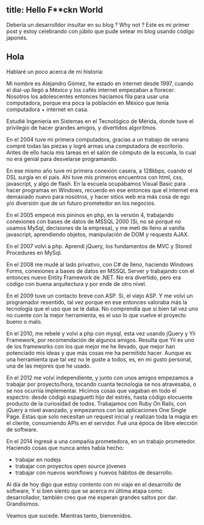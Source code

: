 title: Hello F**ckn World
---
Debería un desarrolldor insultar en su blog ? Why not ?
Este es mi primer post y estoy celebrando con júbilo que pude setear mi blog usando código japonés.

## Hola

Hablaré un poco acerca de mi historia:

Mi nombre es Alejandro Gómez, he estado en internet desde 1997, cuando el dial-up llegó a México y los cafés internet empezaban a florecer. Nosotros los adolescentes entonces hacíamos fila para usar una computadora, porque era poca la población en México que tenía computadora + internet en casa.

Estudié Ingeniería en Sistemas en el Tecnológico de Mérida, donde tuve el privilegio de hacer grandes amigos, y divertidos algoritmos.

En el 2004 tuve mi primera computadora, gracias a un trabajo de verano compré todas las piezas y logré armas una computadora de escritorio. Antes de ello hacía mis tareas en el salón de cómputo de la escuela, lo cual no era genial para desvelarse programando.

En ese mismo año tuve mi primera conexión casera, a 128kbps, cuando el DSL surgía en el país.
Ahí tuve mis primeros encuentros con html, css, javascript, y algo de flash.
En la escuela ocupábamos Visual Basic para hacer programas en Windows, recuerdo en ese entonces que el internet era demasiado nuevo para nosotros, y hacer sitios web era más cosa de ego y/o diversión que de un futuro prometedor en los negocios.

En el 2005 empecé mis pininos en php, en la versión 4, trabajando conexiones con bases de datos de MSSQL 2000 (Si, no sé porqué no usamos MySql, decisiones de la empresa), y me metí de lleno al vanilla javascript, aprendiendo objetos, manipulación de DOM y requests AJAX.

En el 2007 volví a php. Aprendí jQuery, los fundamentos de MVC y Stored Procedures en MySql.

En el 2008 me mudé al lado privativo, con C# de lleno, haciendo Windows Forms, conexiones a bases de datos en MSSQL Server y trabajando con el entonces nuevo Entity Framework de .NET. No era divertido, pero era código con buena arquitectura y por ende de otro nivel.

En el 2009 tuve un contacto breve con ASP. Si, el viejo ASP. Y me volví un programador resentido, tal vez porque en ese entonces valoraba más la tecnología que el uso que se le daba. No comprendía que si bien tal vez uno no cuente con la mejor herramienta, es el uso lo que vuelve el proyecto bueno o malo.

En el 2010, me rebelé y volví a php con mysql, esta vez usando jQuery y Yii Framework, por recomendación de algunos amigos. Resulta que Yii es uno de los frameworks con los que mejor me he llevado, que mejor han potenciado mis ideas y que más cosas me ha permitido hacer. Aunque es una herramienta que tal vez no le guste a todos, es, en mi gusto personal, una de las mejores que he usado.

En el 2012 me volví independiente, y junto con unos amigos empezamos a trabajar por proyecto/hora, tocando cuanta tecnología se nos atravesaba, o se nos ocurriía implementar. Hicimos cosas que vagaban en todo el espectro: desde código espaguetti hijo del estrés, hasta código elocuente producto de la curiosidad de todos. Trabajamos con Ruby On Rails, con jQuery a nivel avanzado, y empezamos con las aplicaciones One Single Page. Estas que solo necesitan un request inicial y realizan toda la magia en el cliente, consumiendo APIs en el servidor. Fué una época de libre elección de software.

En el 2014 ingresé a una compañia prometedora, en un trabajo prometedor. Haciendo cosas que nunca antes había hecho: 
- trabajar en nodejs
- trabajar con proyectos open source jóvenes
- trabajar con nuevos workflows y nuevos hábitos de desarrollo.

Al día de hoy digo que estoy contento con mi viaje en el desarrollo de software, Y si bien siento que se acerca mi última etapa como desarrollador, también creo que me esperan grandes saltos por dar. Grandísimos. 

Veamos que sucede. Mientras tanto, bienvenidos.